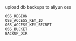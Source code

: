 upload db backups to aliyun oss

```
OSS_REGION
OSS_ACCESS_KEY_ID
OSS_ACCESS_KEY_SECRET
OSS_BUCKET
BACKUP_DIR
```